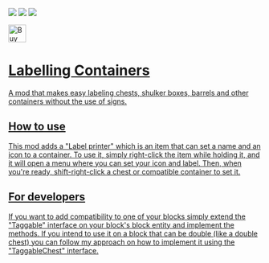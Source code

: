 ![](https://img.shields.io/badge/modloader-fabric-brightgreen) ![](https://img.shields.io/badge/environment-client%20%2F%20server-yellow) ![](https://img.shields.io/badge/license-MIT-blue)

<a href='https://ko-fi.com/infinituum' target='_blank'><img height=35 src='https://uploads-ssl.webflow.com/5c14e387dab576fe667689cf/61e11d430afb112ea33c3aa5_Button-1-p-500.png' alt='Buy Me a Coffee at ko-fi.com' />

# Labelling Containers

A mod that makes easy labeling chests, shulker boxes, barrels and other containers without the use of signs.

## How to use

This mod adds a "Label printer" which is an item that can set a name and an icon to a container. To use it, simply right-click the item while holding it, and it will open a menu where you can set your icon and label. Then, when you're ready, shift-right-click a chest or compatible container to set it.

## For developers

If you want to add compatibility to one of your blocks simply extend the "Taggable" interface on your block's block entity and implement the methods. If you intend to use it on a block that can be double (like a double chest) you can follow my approach on how to implement it using the "TaggableChest" interface.
